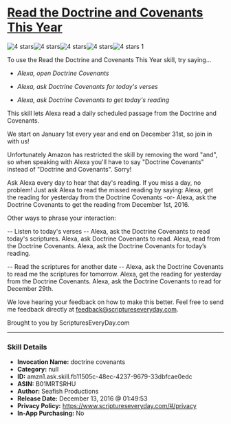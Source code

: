 # [Read the Doctrine and Covenants This Year](http://alexa.amazon.com/#skills/amzn1.ask.skill.fb11505c-48ec-4237-9679-33dbfcae0edc)
![4 stars](../../images/ic_star_black_18dp_1x.png)![4 stars](../../images/ic_star_black_18dp_1x.png)![4 stars](../../images/ic_star_black_18dp_1x.png)![4 stars](../../images/ic_star_black_18dp_1x.png)![4 stars](../../images/ic_star_border_black_18dp_1x.png) 1

To use the Read the Doctrine and Covenants This Year skill, try saying...

* *Alexa, open Doctrine Covenants*

* *Alexa, ask Doctrine Covenants for today's verses*

* *Alexa, ask Doctrine Covenants to get today's reading*

This skill lets Alexa read a daily scheduled passage from the Doctrine and Covenants.

We start on January 1st every year and end on December 31st, so join in with us!

Unfortunately Amazon has restricted the skill by removing the word "and", so when speaking with Alexa you'll have to say "Doctrine Covenants" instead of "Doctrine and Covenants". Sorry!

Ask Alexa every day to hear that day's reading. If you miss a day, no problem! Just ask Alexa to read the missed reading by saying:
Alexa, get the reading for yesterday from the Doctrine Covenants
-or-
Alexa, ask the Doctrine Covenants to get the reading from December 1st, 2016.

Other ways to phrase your interaction:

-- Listen to today's verses --
Alexa, ask the Doctrine Covenants to read today's scriptures.
Alexa, ask Doctrine Covenants to read.
Alexa, read from the Doctrine Covenants.
Alexa, ask the Doctrine Covenants for today’s reading.

-- Read the scriptures for another date --
Alexa, ask the Doctrine Covenants to read me the scriptures for tomorrow.
Alexa, get the reading for yesterday from the Doctrine Covenants.
Alexa, ask the Doctrine Covenants to read for December 29th.

We love hearing your feedback on how to make this better. Feel free to send me feedback directly at feedback@scriptureseveryday.com. 

Brought to you by ScripturesEveryDay.com

***

### Skill Details

* **Invocation Name:** doctrine covenants
* **Category:** null
* **ID:** amzn1.ask.skill.fb11505c-48ec-4237-9679-33dbfcae0edc
* **ASIN:** B01MRTSRHU
* **Author:** Seafish Productions
* **Release Date:** December 13, 2016 @ 01:49:53
* **Privacy Policy:** https://www.scriptureseveryday.com/#/privacy
* **In-App Purchasing:** No

